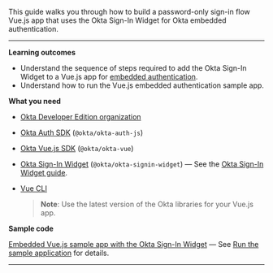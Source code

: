This guide walks you through how to build a password-only sign-in flow Vue.js app that uses the Okta Sign-In Widget for Okta embedded authentication.

---

**Learning outcomes**

* Understand the sequence of steps required to add the Okta Sign-In Widget to a Vue.js app for [embedded authentication](/docs/concepts/redirect-vs-embedded/#embedded-authentication).
* Understand how to run the Vue.js embedded authentication sample app.

**What you need**

* [Okta Developer Edition organization](https://developer.okta.com/signup/oie-preview.html)
* [Okta Auth SDK](https://github.com/okta/okta-auth-js) (`@okta/okta-auth-js`)
* [Okta Vue.js SDK](https://github.com/okta/okta-vue) (`@okta/okta-vue`)
* [Okta Sign-In Widget](https://github.com/okta/okta-signin-widget) (`@okta/okta-signin-widget`) &mdash; See the [Okta Sign-In Widget guide](/code/javascript/okta_sign-in_widget/).
* [Vue CLI](https://cli.vuejs.org/guide/installation.html)

    > **Note**: Use the latest version of the Okta libraries for your Vue.js app. <!--This guide was written for `@okta/okta-signin-widget@6`, `@okta/okta-vue@5.1.1`, and `@okta/okta-auth-js@6`. -->

**Sample code**

[Embedded Vue.js sample app with the Okta Sign-In Widget](https://github.com/okta/samples-js-vue/tree/master/custom-login) &mdash; See [Run the sample application](#run-the-sample-application) for details.

---

